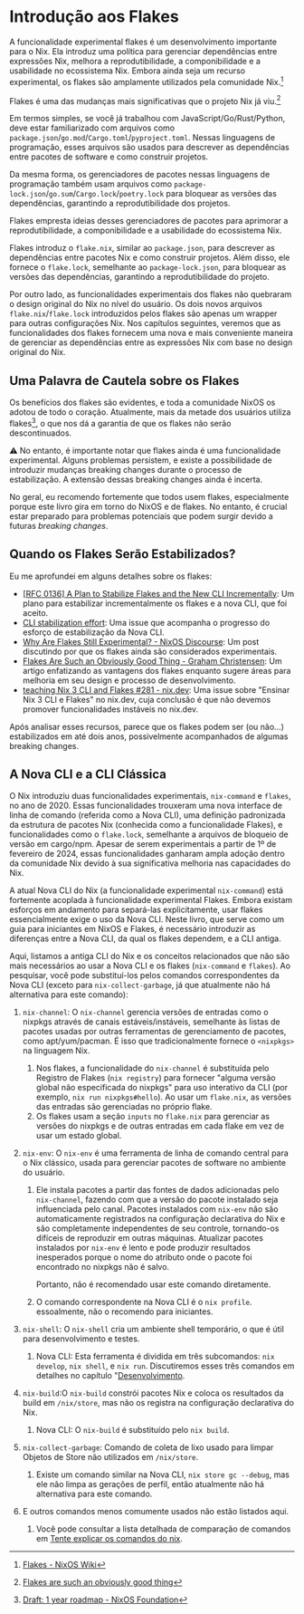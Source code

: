 # Introdução aos Flakes

A funcionalidade experimental flakes é um desenvolvimento importante para o Nix. Ela
introduz uma política para gerenciar dependências entre expressões Nix, melhora a
reprodutibilidade, a componibilidade e a usabilidade no ecossistema Nix. Embora ainda seja
um recurso experimental, os flakes são amplamente utilizados pela comunidade Nix.[^1]

Flakes é uma das mudanças mais significativas que o projeto Nix já viu.[^2]

Em termos simples, se você já trabalhou com JavaScript/Go/Rust/Python, deve estar
familiarizado com arquivos como `package.json`/`go.mod`/`Cargo.toml`/`pyproject.toml`.
Nessas linguagens de programação, esses arquivos são usados para descrever as dependências
entre pacotes de software e como construir projetos.

Da mesma forma, os gerenciadores de pacotes nessas linguagens de programação também usam
arquivos como `package-lock.json`/`go.sum`/`Cargo.lock`/`poetry.lock` para bloquear as
versões das dependências, garantindo a reprodutibilidade dos projetos.

Flakes empresta ideias desses gerenciadores de pacotes para aprimorar a reprodutibilidade,
a componibilidade e a usabilidade do ecossistema Nix.

Flakes introduz o `flake.nix`, similar ao `package.json`, para descrever as dependências
entre pacotes Nix e como construir projetos. Além disso, ele fornece o `flake.lock`,
semelhante ao `package-lock.json`, para bloquear as versões das dependências, garantindo a
reprodutibilidade do projeto.

Por outro lado, as funcionalidades experimentais dos flakes não quebraram o design
original do Nix no nível do usuário. Os dois novos arquivos `flake.nix`/`flake.lock`
introduzidos pelos flakes são apenas um wrapper para outras configurações Nix. Nos
capítulos seguintes, veremos que as funcionalidades dos flakes fornecem uma nova e mais
conveniente maneira de gerenciar as dependências entre as expressões Nix com base no
design original do Nix.

## Uma Palavra de Cautela sobre os Flakes <Badge type="danger" text="caution" />

Os benefícios dos flakes são evidentes, e toda a comunidade NixOS os adotou de todo o
coração. Atualmente, mais da metade dos usuários utiliza flakes[^3], o que nos dá a
garantia de que os flakes não serão descontinuados.

:warning: No entanto, é importante notar que flakes ainda é uma funcionalidade
experimental. Alguns problemas persistem, e existe a possibilidade de introduzir mudanças
breaking changes durante o processo de estabilização. A extensão dessas breaking changes
ainda é incerta.

No geral, eu recomendo fortemente que todos usem flakes, especialmente porque este livro
gira em torno do NixOS e de flakes. No entanto, é crucial estar preparado para problemas
potenciais que podem surgir devido a futuras _breaking changes_.

## Quando os Flakes Serão Estabilizados?

Eu me aprofundei em alguns detalhes sobre os flakes:

- [[RFC 0136] A Plan to Stabilize Flakes and the New CLI Incrementally](https://github.com/NixOS/rfcs/pull/136):
  Um plano para estabilizar incrementalmente os flakes e a nova CLI, que foi aceito.
- [CLI stabilization effort](https://github.com/NixOS/nix/issues/7701): Uma issue que
  acompanha o progresso do esforço de estabilização da Nova CLI.
- [Why Are Flakes Still Experimental? - NixOS Discourse](https://discourse.nixos.org/t/why-are-flakes-still-experimental/29317):
  Um post discutindo por que os flakes ainda são considerados experimentais.
- [Flakes Are Such an Obviously Good Thing - Graham Christensen](https://grahamc.com/blog/flakes-are-an-obviously-good-thing/):
  Um artigo enfatizando as vantagens dos flakes enquanto sugere áreas para melhoria em seu
  design e processo de desenvolvimento.
- [ teaching Nix 3 CLI and Flakes #281 - nix.dev](https://github.com/NixOS/nix.dev/issues/281):
  Uma issue sobre "Ensinar Nix 3 CLI e Flakes" no nix.dev, cuja conclusão é que não
  devemos promover funcionalidades instáveis no nix.dev.

Após analisar esses recursos, parece que os flakes podem ser (ou não...) estabilizados em
até dois anos, possivelmente acompanhados de algumas breaking changes.

## A Nova CLI e a CLI Clássica

O Nix introduziu duas funcionalidades experimentais, `nix-command` e `flakes`, no ano
de 2020. Essas funcionalidades trouxeram uma nova interface de linha de comando (referida
como a Nova CLI), uma definição padronizada da estrutura de pacotes Nix (conhecida como a
funcionalidade Flakes), e funcionalidades como o `flake.lock`, semelhante a arquivos de
bloqueio de versão em cargo/npm. Apesar de serem experimentais a partir de 1º de fevereiro
de 2024, essas funcionalidades ganharam ampla adoção dentro da comunidade Nix devido à sua
significativa melhoria nas capacidades do Nix.

A atual Nova CLI do Nix (a funcionalidade experimental `nix-command`) está fortemente
acoplada à funcionalidade experimental Flakes. Embora existam esforços em andamento para
separá-las explicitamente, usar flakes essencialmente exige o uso da Nova CLI. Neste
livro, que serve como um guia para iniciantes em NixOS e Flakes, é necessário introduzir
as diferenças entre a Nova CLI, da qual os flakes dependem, e a CLI antiga.

Aqui, listamos a antiga CLI do Nix e os conceitos relacionados que não são mais
necessários ao usar a Nova CLI e os flakes (`nix-command` e `flakes`). Ao pesquisar, você
pode substituí-los pelos comandos correspondentes da Nova CLI (exceto para
`nix-collect-garbage`, já que atualmente não há alternativa para este comando):

1. `nix-channel`: O `nix-channel` gerencia versões de entradas como o nixpkgs através de
   canais estáveis/instáveis, semelhante às listas de pacotes usadas por outras
   ferramentas de gerenciamento de pacotes, como apt/yum/pacman. É isso que
   tradicionalmente fornece o `<nixpkgs>` na linguagem Nix.
   1. Nos flakes, a funcionalidade do `nix-channel` é substituída pelo Registro de Flakes
      (`nix registry`) para fornecer "alguma versão global não especificada do nixpkgs"
      para uso interativo da CLI (por exemplo, `nix run nixpkgs#hello`). Ao usar um
      `flake.nix`, as versões das entradas são gerenciadas no próprio flake.
   2. Os flakes usam a seção `inputs` no `flake.nix` para gerenciar as versões do nixpkgs
      e de outras entradas em cada flake em vez de usar um estado global.
2. `nix-env`: O `nix-env` é uma ferramenta de linha de comando central para o Nix
   clássico, usada para gerenciar pacotes de software no ambiente do usuário.
   1. Ele instala pacotes a partir das fontes de dados adicionadas pelo `nix-channel`,
      fazendo com que a versão do pacote instalado seja influenciada pelo canal. Pacotes
      instalados com `nix-env` não são automaticamente registrados na configuração
      declarativa do Nix e são completamente independentes de seu controle, tornando-os
      difíceis de reproduzir em outras máquinas. Atualizar pacotes instalados por
      `nix-env` é lento e pode produzir resultados inesperados porque o nome do atributo
      onde o pacote foi encontrado no nixpkgs não é salvo.

      Portanto, não é recomendado usar este comando diretamente.

   2. O comando correspondente na Nova CLI é o `nix profile`. essoalmente, não o recomendo
      para iniciantes.

3. `nix-shell`: O `nix-shell` cria um ambiente shell temporário, o que é útil para
   desenvolvimento e testes.
   1. Nova CLI: Esta ferramenta é dividida em três subcomandos: `nix develop`,
      `nix shell`, e `nix run`. Discutiremos esses três comandos em detalhes no capítulo
      "[Desenvolvimento](../development/intro.md).
4. `nix-build`:O `nix-build` constrói pacotes Nix e coloca os resultados da build em
   `/nix/store`, mas não os registra na configuração declarativa do Nix.
   1. Nova CLI: O `nix-build` é substituído pelo `nix build`.
5. `nix-collect-garbage`: Comando de coleta de lixo usado para limpar Objetos de Store não
   utilizados em `/nix/store`.
   1. Existe um comando similar na Nova CLI, `nix store gc --debug`, mas ele não limpa as
      gerações de perfil, então atualmente não há alternativa para este comando.
6. E outros comandos menos comumente usados não estão listados aqui.
   1. Você pode consultar a lista detalhada de comparação de comandos em
      [Tente explicar os comandos do nix](https://qiita.com/Sumi-Sumi/items/6de9ee7aab10bc0dbead?_x_tr_sl=auto&_x_tr_tl=en&_x_tr_hl=en).

[^1]: [Flakes - NixOS Wiki](https://wiki.nixos.org/wiki/Flakes)

[^2]:
    [Flakes are such an obviously good thing](https://grahamc.com/blog/flakes-are-an-obviously-good-thing/)

[^3]:
    [Draft: 1 year roadmap - NixOS Foundation](https://web.archive.org/web/20250317120825/https://nixos-foundation.notion.site/1-year-roadmap-0dc5c2ec265a477ea65c549cd5e568a9)
